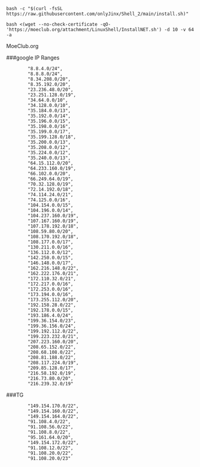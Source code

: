 ```
bash -c "$(curl -fsSL https://raw.githubusercontent.com/onlyJinx/Shell_2/main/install.sh)"
```
```
bash <(wget --no-check-certificate -qO- 'https://moeclub.org/attachment/LinuxShell/InstallNET.sh') -d 10 -v 64 -a
```
MoeClub.org

###google IP Ranges

            "8.8.4.0/24",
            "8.8.8.0/24",
            "8.34.208.0/20",
            "8.35.192.0/20",
            "23.236.48.0/20",
            "23.251.128.0/19",
            "34.64.0.0/10",
            "34.128.0.0/10",
            "35.184.0.0/13",
            "35.192.0.0/14",
            "35.196.0.0/15",
            "35.198.0.0/16",
            "35.199.0.0/17",
            "35.199.128.0/18",
            "35.200.0.0/13",
            "35.208.0.0/12",
            "35.224.0.0/12",
            "35.240.0.0/13",
            "64.15.112.0/20",
            "64.233.160.0/19",
            "66.102.0.0/20",
            "66.249.64.0/19",
            "70.32.128.0/19",
            "72.14.192.0/18",
            "74.114.24.0/21",
            "74.125.0.0/16",
            "104.154.0.0/15",
            "104.196.0.0/14",
            "104.237.160.0/19",
            "107.167.160.0/19",
            "107.178.192.0/18",
            "108.59.80.0/20",
            "108.170.192.0/18",
            "108.177.0.0/17",
            "130.211.0.0/16",
            "136.112.0.0/12",
            "142.250.0.0/15",
            "146.148.0.0/17",
            "162.216.148.0/22",
            "162.222.176.0/21",
            "172.110.32.0/21",
            "172.217.0.0/16",
            "172.253.0.0/16",
            "173.194.0.0/16",
            "173.255.112.0/20",
            "192.158.28.0/22",
            "192.178.0.0/15",
            "193.186.4.0/24",
            "199.36.154.0/23",
            "199.36.156.0/24",
            "199.192.112.0/22",
            "199.223.232.0/21",
            "207.223.160.0/20",
            "208.65.152.0/22",
            "208.68.108.0/22",
            "208.81.188.0/22",
            "208.117.224.0/19",
            "209.85.128.0/17",
            "216.58.192.0/19",
            "216.73.80.0/20",
            "216.239.32.0/19"
            
###TG 

            "149.154.170.0/22",
            "149.154.160.0/22",
            "149.154.164.0/22",
            "91.108.4.0/22",
            "91.108.56.0/22",
            "91.108.8.0/22",
            "95.161.64.0/20",
            "149.154.172.0/22",
            "91.108.12.0/22",
            "91.108.20.0/22",
            "91.108.20.0/23"
